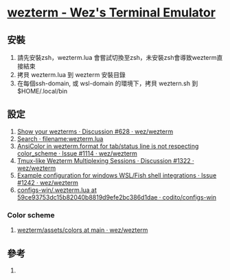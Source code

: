 # [wezterm - Wez's Terminal Emulator](https://wezfurlong.org/wezterm/index.html)
## 安裝
1. 請先安裝zsh，wezterm.lua 會嘗試切換至zsh，未安裝zsh會導致wezterm直接結束
2. 拷貝 wezterm.lua 到 wezterm 安裝目錄
3. 在每個ssh-domain, 或 wsl-domain 的環境下，拷貝 weztern.sh 到 $HOME/.local/bin

## 設定
1. [Show your wezterms · Discussion #628 · wez/wezterm](https://github.com/wez/wezterm/discussions/628)
2. [Search · filename:wezterm.lua](https://github.com/search?l=&q=filename%3Awezterm.lua&type=code)
3. [AnsiColor in wezterm.format for tab/status line is not respecting color_scheme · Issue #1114 · wez/wezterm](https://github.com/wez/wezterm/issues/1114)
4. [Tmux-like Wezterm Multiplexing Sessions · Discussion #1322 · wez/wezterm](https://github.com/wez/wezterm/discussions/1322)
5. [Example configuration for windows WSL/Fish shell integrations · Issue #1242 · wez/wezterm](https://github.com/wez/wezterm/issues/1242)
6. [configs-win/.wezterm.lua at 59ce93753dc15b82040b8819d9efe2bc386d1dae · codito/configs-win](https://github.com/codito/configs-win/blob/59ce93753dc15b82040b8819d9efe2bc386d1dae/.wezterm.lua#L155)

### Color scheme
1. [wezterm/assets/colors at main · wez/wezterm](https://github.com/wez/wezterm/tree/main/assets/colors)

## 參考
1. 
